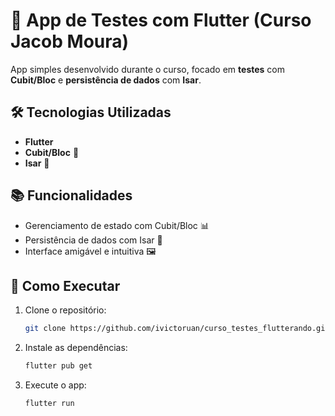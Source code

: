 # 📱 App de Testes com Flutter (Curso Jacob Moura)

App simples desenvolvido durante o curso, focado em **testes** com **Cubit/Bloc** e **persistência de dados** com **Isar**.

## 🛠️ Tecnologias Utilizadas

- **Flutter** 
- **Cubit/Bloc** 🔄
- **Isar** 💾

## 📚 Funcionalidades

- Gerenciamento de estado com Cubit/Bloc 📊
- Persistência de dados com Isar 💾
- Interface amigável e intuitiva 🖼️

## 🚀 Como Executar

1. Clone o repositório: 
   ```bash
   git clone https://github.com/ivictoruan/curso_testes_flutterando.git
   ```
2. Instale as dependências:
   ```bash
   flutter pub get
   ```
3. Execute o app:
   ```bash
   flutter run
   ```
